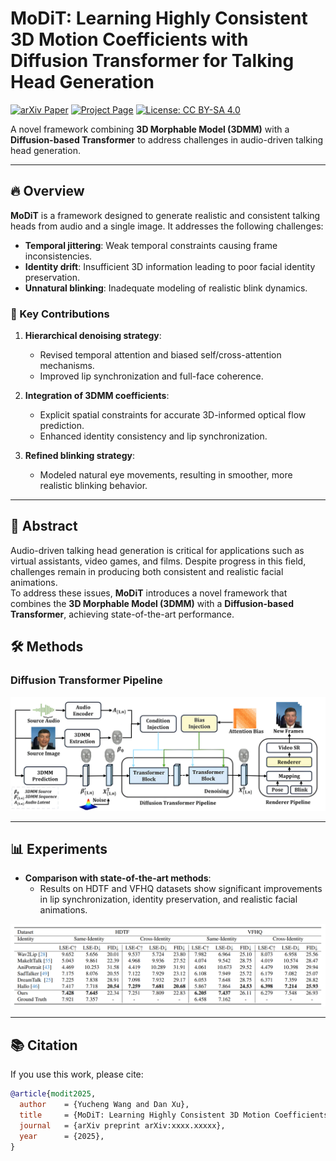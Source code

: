# MoDiT: Learning Highly Consistent 3D Motion Coefficients with Diffusion Transformer for Talking Head Generation

[![arXiv Paper](https://img.shields.io/badge/arXiv-2507.05092-red)](https://arxiv.org/abs/2507.05092)
[![Project Page](https://img.shields.io/badge/Project-Page-blue)](https://modit-talkinghead.github.io/modit/)
[![License: CC BY-SA 4.0](https://img.shields.io/badge/License-CC%20BY--SA%204.0-lightgrey)](https://creativecommons.org/licenses/by-sa/4.0/)

A novel framework combining **3D Morphable Model (3DMM)** with a **Diffusion-based Transformer** to address challenges in audio-driven talking head generation.
  
---

## 🔥 Overview

**MoDiT** is a framework designed to generate realistic and consistent talking heads from audio and a single image. It addresses the following challenges:

- **Temporal jittering**: Weak temporal constraints causing frame inconsistencies.
- **Identity drift**: Insufficient 3D information leading to poor facial identity preservation.
- **Unnatural blinking**: Inadequate modeling of realistic blink dynamics.

### 🚀 Key Contributions

1. **Hierarchical denoising strategy**:
   - Revised temporal attention and biased self/cross-attention mechanisms.
   - Improved lip synchronization and full-face coherence.
   
2. **Integration of 3DMM coefficients**:
   - Explicit spatial constraints for accurate 3D-informed optical flow prediction.
   - Enhanced identity consistency and lip synchronization.

3. **Refined blinking strategy**:
   - Modeled natural eye movements, resulting in smoother, more realistic blinking behavior.

---

## 📄 Abstract

Audio-driven talking head generation is critical for applications such as virtual assistants, video games, and films. Despite progress in this field, challenges remain in producing both consistent and realistic facial animations.  
To address these issues, **MoDiT** introduces a novel framework that combines the **3D Morphable Model (3DMM)** with a **Diffusion-based Transformer**, achieving state-of-the-art performance.  

## 🛠️ Methods

### Diffusion Transformer Pipeline
![Pipeline Overview](./Pipeline.png)


---

## 📊 Experiments

- **Comparison with state-of-the-art methods**:
  - Results on HDTF and VFHQ datasets show significant improvements in lip synchronization, identity preservation, and realistic facial animations.
  
![Comparison Table](./Table.png)

---



## 📚 Citation

If you use this work, please cite:

```bibtex
@article{modit2025,
  author    = {Yucheng Wang and Dan Xu},
  title     = {MoDiT: Learning Highly Consistent 3D Motion Coefficients with Diffusion Transformer for Talking Head Generation},
  journal   = {arXiv preprint arXiv:xxxx.xxxxx},
  year      = {2025},
}
